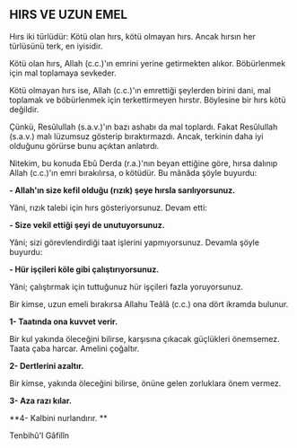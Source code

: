 ## HIRS VE UZUN EMEL

Hırs iki türlüdür: Kötü olan hırs, kötü olmayan hırs. Ancak hırsın her türlüsünü terk, en iyisidir.

Kötü olan hırs, Allah (c.c.)'ın emrini yerine getirmek­ten alıkor. Böbürlenmek için mal toplamaya sevkeder.

Kötü olmayan hırs ise, Allah (c.c.)'ın emrettiği şeyler­den birini dani, mal toplamak ve böbürlenmek için terkettirmeyen hırstır. Böylesine bir hırs kötü değildir.

Çünkü, Resûlullah (s.a.v.)'ın bazı ashabı da mal top­lardı. Fakat Resûlullah (s.a.v.) malı lüzumsuz gösterip bıraktırmazdı. Ancak, terkinin daha iyi olduğunu görür­se bunu açıktan anlatırdı.

Nitekim, bu konuda Ebû Derda (r.a.)'nın beyan ettiği­ne göre, hırsa dalınıp Allah (c.c.)'ın emri bırakılırsa, o kötüdür. Bu mânâda şöyle buyurdu:

**- Allah'ın size kefil olduğu (rızık) şeye hırsla sarı­lıyorsunuz.**

Yâni, rızık talebi için hırs gösteriyorsunuz. Devam et­ti:

**- Size vekil ettiği şeyi de unutuyorsunuz.**

Yâni; sizi görevlendirdiği taat işlerini yapmıyorsu­nuz. Devamla şöyle buyurdu:

**- Hür işçileri köle gibi çalıştırıyorsunuz.**

Yâni; çalıştırmak için tuttuğunuz hür işçileri fazla yo­ruyorsunuz.

Bir kimse, uzun emeli bırakırsa Allahu Teâlâ (c.c.) ona dört ikramda bulunur.

**1- Taatında ona kuvvet verir.**

Bir kul yakında öleceğini bilirse, karşısına çıkacak güçlükleri önemsemez. Taata çaba harcar. Amelini ço­ğaltır.

**2- Dertlerini azaltır.**

Bir kimse, yakında öleceğini bilirse, önüne gelen zor­luklara önem vermez.

**3- Aza razı kılar.**

**4- Kalbini nurlandırır. **

Tenbihû'l Gâfilîn
